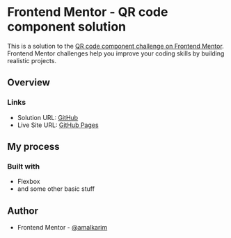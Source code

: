 # Frontend Mentor - QR code component solution

This is a solution to the [QR code component challenge on Frontend Mentor](https://www.frontendmentor.io/challenges/qr-code-component-iux_sIO_H). Frontend Mentor challenges help you improve your coding skills by building realistic projects. 

## Overview

### Links

- Solution URL: [GitHub](https://github.com/amalkarim/fm-qr-code-component)
- Live Site URL: [GitHub Pages](https://amalkarim.github.io/fm-qr-code-component)

## My process

### Built with

- Flexbox
- and some other basic stuff

## Author

- Frontend Mentor - [@amalkarim](https://www.frontendmentor.io/profile/amalkarim)